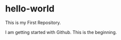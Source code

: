 # hello-world
This is my First Repository.

I am getting started with Github.
This is the beginning.

